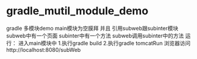 # gradle_mutil_module_demo
gradle 多模块demo
main模块为空膜拜 并且 引用subweb跟subinter模块 
subweb中有一个页面
subinter中有一个方法
subweb调用subinter中的方法
运行：
进入main模块中
  1.执行gradle build
  2.执行gradle tomcatRun
  浏览器访问http://localhost:8080/subWeb
